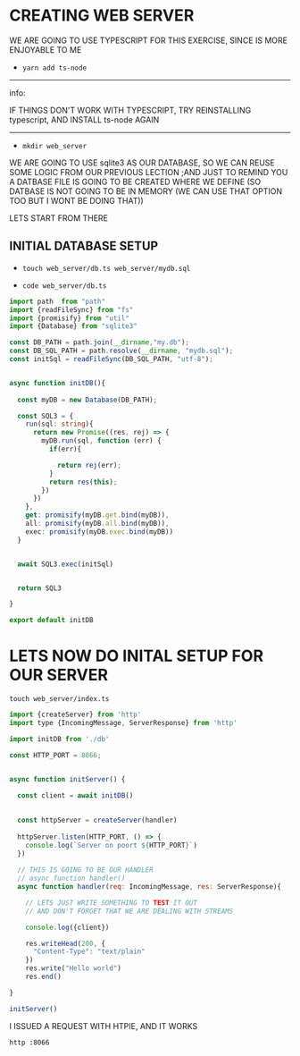 # CREATING WEB SERVER

WE ARE GOING TO USE TYPESCRIPT FOR THIS EXERCISE, SINCE IS MORE ENJOYABLE TO ME

- `yarn add ts-node`

***

info:

IF THINGS DON'T WORK WITH TYPESCRIPT, TRY REINSTALLING typescript, AND INSTALL ts-node AGAIN

***

- `mkdir web_server`

WE ARE GOING TO USE sqlite3 AS OUR DATABASE, SO WE CAN REUSE SOME LOGIC FROM OUR PREVIOUS LECTION ;AND JUST TO REMIND YOU A DATBASE FILE IS GOING TO BE CREATED WHERE WE DEFINE (SO DATBASE IS NOT GOING TO BE IN MEMORY (WE CAN USE THAT OPTION TOO BUT I WONT BE DOING THAT))

LETS START FROM THERE

## INITIAL DATABASE SETUP

- `touch web_server/db.ts web_server/mydb.sql`

- `code web_server/db.ts`

```ts
import path  from "path"
import {readFileSync} from "fs"
import {promisify} from "util"
import {Database} from "sqlite3"

const DB_PATH = path.join(__dirname,"my.db");
const DB_SQL_PATH = path.resolve(__dirname, "mydb.sql");
const initSql = readFileSync(DB_SQL_PATH, "utf-8");


async function initDB(){
  
  const myDB = new Database(DB_PATH);

  const SQL3 = {
    run(sql: string){
      return new Promise((res, rej) => {
        myDB.run(sql, function (err) {
          if(err){

            return rej(err);
          } 
          return res(this);
        })
      })
    },
    get: promisify(myDB.get.bind(myDB)),
    all: promisify(myDB.all.bind(myDB)),
    exec: promisify(myDB.exec.bind(myDB))
  }


  await SQL3.exec(initSql)


  return SQL3

}

export default initDB
```

# LETS NOW DO INITAL SETUP FOR OUR SERVER

```
touch web_server/index.ts
```

```js
import {createServer} from 'http'
import type {IncomingMessage, ServerResponse} from 'http'

import initDB from './db'

const HTTP_PORT = 8066;


async function initServer() {
  
  const client = await initDB()

  
  const httpServer = createServer(handler)
  
  httpServer.listen(HTTP_PORT, () => {
    console.log(`Server on poort ${HTTP_PORT}`)
  })
  
  // THIS IS GOING TO BE OUR HANDLER
  // async function handler()
  async function handler(req: IncomingMessage, res: ServerResponse){

    // LETS JUST WRITE SOMETHING TO TEST IT OUT
    // AND DON'T FORGET THAT WE ARE DEALING WITH STREAMS

    console.log({client})

    res.writeHead(200, {
      "Content-Type": "text/plain"
    })
    res.write("Hello world")
    res.end()

}

initServer()
```

I ISSUED A REQUEST WITH HTPIE, AND IT WORKS

```
http :8066
```